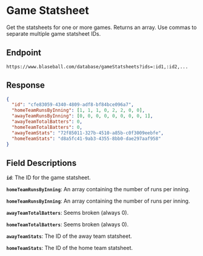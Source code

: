 # Game Statsheet

Get the statsheets for one or more games. Returns an array. Use commas to separate multiple game statsheet IDs.

## Endpoint

`https://www.blaseball.com/database/gameStatsheets?ids=:id1,:id2,...`

## Response

```json
{
  "id": "cfe83059-4340-4809-adf8-bf84bce096a7",
  "homeTeamRunsByInning": [1, 1, 1, 0, 2, 2, 0, 0],
  "awayTeamRunsByInning": [0, 0, 0, 0, 0, 0, 0, 0, 1],
  "awayTeamTotalBatters": 0,
  "homeTeamTotalBatters": 0,
  "awayTeamStats": "72f85011-327b-4510-a85b-c0f3009eebfe",
  "homeTeamStats": "d8a5fc41-9ab3-4355-8bb0-dae297aaf958"
}
```

## Field Descriptions

**`id`**: The ID for the game statsheet.

**`homeTeamRunsByInning`**: An array containing the number of runs per inning.

**`homeTeamRunsByInning`**: An array containing the number of runs per inning.

**`awayTeamTotalBatters`**: Seems broken (always 0).

**`homeTeamTotalBatters`**: Seems broken (always 0).

**`awayTeamStats`**: The ID of the away team statsheet.

**`homeTeamStats`**: The ID of the home team statsheet.
